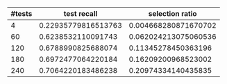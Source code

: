 |  #tests  |  test recall  |  selection ratio  |
| ---- | ---- | ---- |
|  4  |  0.22935779816513763  |  0.004668280871670702  |
|  60  |  0.6238532110091743  |  0.062024213075060536  |
|  120  |  0.6788990825688074  |  0.11345278450363196  |
|  180  |  0.6972477064220184  |  0.16209200968523002  |
|  240  |  0.7064220183486238  |  0.20974334140435835  |
